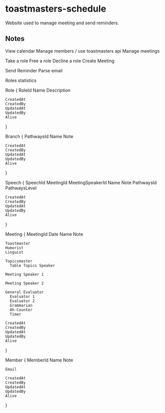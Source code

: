 # toastmasters-schedule
Website used to manage meeting and send reminders.

## Notes


View calendar
Manage members / use toastmasters api
Manage meetings

Take a role
Free a role
Decline a role
Create Meeting


Send Reminder
Parse email

Roles statistics



Role
{
	RoleId
	Name
	Description

	CreatedAt
	CreatedBy
	UpdatedAt
	UpdatedBy
	Alive
}

Branch
{
    PathwaysId
    Name
    Note

    CreatedAt
	CreatedBy
	UpdatedAt
	UpdatedBy
	Alive
}

Speech
{
    SpeechId
    MeetingId
    MeetingSpeakerId
    Name
    Note
    PathwaysId
    PathwaysLevel

	CreatedAt
	CreatedBy
	UpdatedAt
	UpdatedBy
	Alive
}


Meeting
{
	MeetingId
	Date
	Name
    Note

	Toastmaster
	Humorist
	Linguist

	Topicsmaster
	  Table Topics Speaker

	Meeting Speaker 1

	Meeting Speaker 2

	General Evaluator
      Evaluator 1
	  Evaluator 2
	  Grammarian
	  Ah-Counter
	  Timer

	CreatedAt
	CreatedBy
	UpdatedAt
	UpdatedBy
	Alive
}

Member
{
	MemberId
	Name
    Note

	Email

	CreatedAt
	CreatedBy
	UpdatedAt
	UpdatedBy
	Alive
}